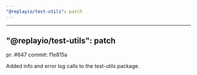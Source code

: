 ```yaml
---
"@replayio/test-utils": patch
---
```


---

## "@replayio/test-utils": patch

pr: #647
commit: f1e815a

Added info and error log calls to the test-utils package.
